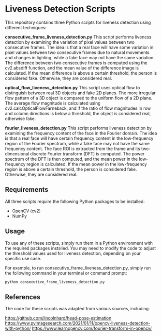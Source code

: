 # Liveness Detection Scripts
This repository contains three Python scripts for liveness detection using different techniques:

**consecutive_frame_liveness_detection.py**
This script performs liveness detection by examining the variation of pixel values between two consecutive frames. The idea is that a real face will have some variation in pixel values between two consecutive frames due to natural movements and changes in lighting, while a fake face may not have the same variation. The difference between two consecutive frames is computed using the cv2.absdiff function, and the mean value of the difference image is calculated. If the mean difference is above a certain threshold, the person is considered fake. Otherwise, they are considered real.

**optical_flow_liveness_detection.py**
This script uses optical flow to distinguish between real 3D objects and fake 2D planes. The more irregular flow pattern of a 3D object is compared to the uniform flow of a 2D plane. The average flow magnitude is calculated using cv2.calcOpticalFlowFarneback, and if the ratio of flow magnitudes in row and column directions is below a threshold, the object is considered real, otherwise fake.

**fourier_liveness_detection.py**
This script performs liveness detection by examining the frequency content of the face in the Fourier domain. The idea is that a real face will have certain frequency content in the low-frequency region of the Fourier spectrum, while a fake face may not have the same frequency content. The face ROI is extracted from the frame and its two-dimensional discrete Fourier transform (DFT) is computed. The power spectrum of the DFT is then computed, and the mean power in the low-frequency region is calculated. If the mean power in the low-frequency region is above a certain threshold, the person is considered fake. Otherwise, they are considered real.

## Requirements
All three scripts require the following Python packages to be installed:
- OpenCV (cv2)
- NumPy

## Usage
To use any of these scripts, simply run them in a Python environment with the required packages installed. You may need to modify the code to adjust the threshold values used for liveness detection, depending on your specific use case.

For example, to run consecutive_frame_liveness_detection.py, simply run the following command in your terminal or command prompt:

```bash
python consecutive_frame_liveness_detection.py
```

## References
The code for these scripts was adapted from various sources, including:

https://github.com/lincolnhard/head-pose-estimation
https://www.pyimagesearch.com/2021/01/11/opencv-liveness-detection-with-python/
https://www.learnopencv.com/fourier-transform-in-opencv/
